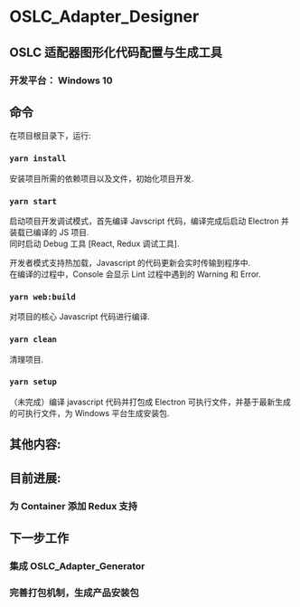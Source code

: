# OSLC_Adapter_Designer

## OSLC 适配器图形化代码配置与生成工具

### 开发平台： Windows 10

## 命令

在项目根目录下，运行:

### `yarn install`

安装项目所需的依赖项目以及文件，初始化项目开发.

### `yarn start`

启动项目开发调试模式，首先编译 Javscript 代码，编译完成后启动 Electron 并装载已编译的 JS 项目.<br>
同时启动 Debug 工具 [React, Redux 调试工具].

开发者模式支持热加载，Javascript 的代码更新会实时传输到程序中.<br>
在编译的过程中，Console 会显示 Lint 过程中遇到的 Warning 和 Error.

### `yarn web:build`

对项目的核心 Javascript 代码进行编译.

### `yarn clean`

清理项目.

### `yarn setup`

（未完成）编译 javascript 代码并打包成 Electron 可执行文件，并基于最新生成的可执行文件，为 Windows 平台生成安装包.

## 其他内容:

## 目前进展:

### 为 Container 添加 Redux 支持

## 下一步工作

### 集成 OSLC_Adapter_Generator

### 完善打包机制，生成产品安装包
